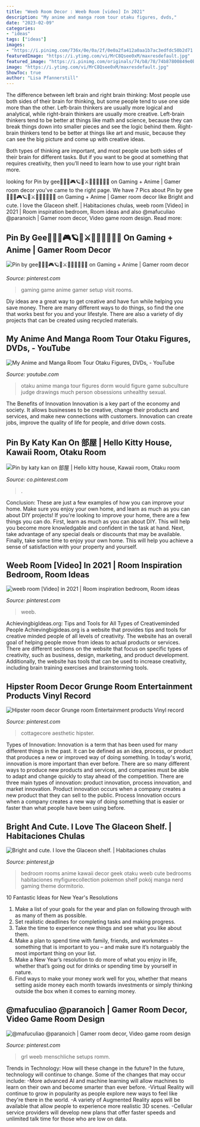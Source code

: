 ```yaml
---
title: "Weeb Room Decor : Weeb Room [video] In 2021"
description: "My anime and manga room tour otaku figures, dvds,"
date: "2023-02-09"
categories:
- "ideas"
tags: ["ideas"]
images:
- "https://i.pinimg.com/736x/0e/0a/2f/0e0a2fa412a0aa1b7ac3edfdc50b2d71.jpg"
featuredImage: "https://i.ytimg.com/vi/MrC8Qsee0xM/maxresdefault.jpg"
featured_image: "https://i.pinimg.com/originals/74/b8/78/74b87800849e0b15586c14fdd46c9331.jpg"
image: "https://i.ytimg.com/vi/MrC8Qsee0xM/maxresdefault.jpg"
ShowToc: true
author: "Lisa Pfannerstill"
---
```



The difference between left brain and right brain thinking:
Most people use both sides of their brain for thinking, but some people tend to use one side more than the other. Left-brain thinkers are usually more logical and analytical, while right-brain thinkers are usually more creative.
Left-brain thinkers tend to be better at things like math and science, because they can break things down into smaller pieces and see the logic behind them. Right-brain thinkers tend to be better at things like art and music, because they can see the big picture and come up with creative ideas.

Both types of thinking are important, and most people use both sides of their brain for different tasks. But if you want to be good at something that requires creativity, then you’ll need to learn how to use your right brain more.

	

		
looking for Pin by gee🧜🏻‍♀️🎮🪐🔮⚔️🦖👾🧝🏻‍♀️🌈 on Gaming + Anime | Gamer room decor you've came to the right page. We have 7 Pics about Pin by gee🧜🏻‍♀️🎮🪐🔮⚔️🦖👾🧝🏻‍♀️🌈 on Gaming + Anime | Gamer room decor like Bright and cute. I love the Glaceon shelf. | Habitaciones chulas, weeb room [Video] in 2021 | Room inspiration bedroom, Room ideas and also @mafuculiao @paranoich | Gamer room decor, Video game room design. Read more:
		
    
## Pin By Gee🧜🏻‍♀️🎮🪐🔮⚔️🦖👾🧝🏻‍♀️🌈 On Gaming + Anime | Gamer Room Decor

<img loading=lazy src="https://i.pinimg.com/originals/a5/76/75/a57675235cc0a7952b54bd4402fc2782.jpg" onerror="this.onerror=null;this.src='https://tse4.mm.bing.net/th?id=OIP.jvyd5sn5v1mB4EnTuR5wfgHaGu&amp;pid=15.1';" alt="Pin by gee🧜🏻‍♀️🎮🪐🔮⚔️🦖👾🧝🏻‍♀️🌈 on Gaming + Anime | Gamer room decor">

_Source: pinterest.com_

>gaming game anime gamer setup visit rooms. 

	

Diy ideas are a great way to get creative and have fun while helping you save money. There are many different ways to do things, so find the one that works best for you and your lifestyle. There are also a variety of diy projects that can be created using recycled materials.

    
## My Anime And Manga Room Tour Otaku Figures, DVDs, - YouTube

<img loading=lazy src="https://i.ytimg.com/vi/MrC8Qsee0xM/maxresdefault.jpg" onerror="this.onerror=null;this.src='https://tse3.mm.bing.net/th?id=OIP.dVua4db7YmTP6aR4YYaiDAHaEK&amp;pid=15.1';" alt="My Anime and Manga Room Tour Otaku Figures, DVDs, - YouTube">

_Source: youtube.com_

>otaku anime manga tour figures dorm would figure game subculture judge drawings much person obsessions unhealthy sexual. 

	

The Benefits of Innovation
Innovation is a key part of the economy and society. It allows businesses to be creative, change their products and services, and make new connections with customers. Innovation can create jobs, improve the quality of life for people, and drive down costs.

    
## Pin By Katy Kan On 部屋 | Hello Kitty House, Kawaii Room, Otaku Room

<img loading=lazy src="https://i.pinimg.com/736x/0e/0a/2f/0e0a2fa412a0aa1b7ac3edfdc50b2d71.jpg" onerror="this.onerror=null;this.src='https://tse3.mm.bing.net/th?id=OIP.IOKnYTiqGz3KQEzTiduUMQHaFa&amp;pid=15.1';" alt="Pin by katy kan on 部屋 | Hello kitty house, Kawaii room, Otaku room">

_Source: co.pinterest.com_

>. 

	

Conclusion: These are just a few examples of how you can improve your home. Make sure you enjoy your own home, and learn as much as you can about DIY projects!
If you're looking to improve your home, there are a few things you can do. First, learn as much as you can about DIY. This will help you become more knowledgable and confident in the task at hand. Next, take advantage of any special deals or discounts that may be available. Finally, take some time to enjoy your own home. This will help you achieve a sense of satisfaction with your property and yourself.

    
## Weeb Room [Video] In 2021 | Room Inspiration Bedroom, Room Ideas

<img loading=lazy src="https://i.pinimg.com/736x/f9/c1/4a/f9c14a60841ebb455b8b7028da1478d2.jpg" onerror="this.onerror=null;this.src='https://tse2.mm.bing.net/th?id=OIP.f3k25-tcNZhWsW76fF8U8gHaNK&amp;pid=15.1';" alt="weeb room [Video] in 2021 | Room inspiration bedroom, Room ideas">

_Source: pinterest.com_

>weeb. 

	

AchievingbigIdeas.org: Tips and Tools for All Types of Creativeminded People
Achievingbigideas.org is a website that provides tips and tools for creative minded people of all levels of creativity. The website has an overall goal of helping people move from ideas to actual products or services. There are different sections on the website that focus on specific types of creativity, such as business, design, marketing, and product development. Additionally, the website has tools that can be used to increase creativity, including brain training exercises and brainstorming tools.

    
## Hipster Room Decor Grunge Room Entertainment Products Vinyl Record

<img loading=lazy src="https://i.pinimg.com/originals/ed/ae/68/edae681a6a1264ef59f5387dabffcd4d.jpg" onerror="this.onerror=null;this.src='https://tse2.mm.bing.net/th?id=OIP.CVpMNjoRzqMSCYnscRSF7AHaJQ&amp;pid=15.1';" alt="Hipster room decor Grunge room Entertainment products Vinyl record">

_Source: pinterest.com_

>cottagecore aesthetic hipster. 

	

Types of Innovation:
Innovation is a term that has been used for many different things in the past. It can be defined as an idea, process, or product that produces a new or improved way of doing something. In today's world, innovation is more important than ever before. There are so many different ways to produce new products and services, and companies must be able to adapt and change quickly to stay ahead of the competition. 
There are three main types of innovation: product innovation, process innovation, and market innovation. Product innovation occurs when a company creates a new product that they can sell to the public. Process Innovation occurs when a company creates a new way of doing something that is easier or faster than what people have been using before.

    
## Bright And Cute. I Love The Glaceon Shelf. | Habitaciones Chulas

<img loading=lazy src="https://i.pinimg.com/originals/3a/fb/49/3afb4914e839994d75ad997a7d034b8c.png" onerror="this.onerror=null;this.src='https://tse4.mm.bing.net/th?id=OIP.ICVEROEMD-Cxs4JYp6_BwwHaLH&amp;pid=15.1';" alt="Bright and cute. I love the Glaceon shelf. | Habitaciones chulas">

_Source: pinterest.jp_

>bedroom rooms anime kawaii decor geek otaku weeb cute bedrooms habitaciones myfigurecollection pokemon shelf pokój manga nerd gaming theme dormitorio. 

	

10 Fantastic Ideas for New Year's Resolutions
1. Make a list of your goals for the year and plan on following through with as many of them as possible. 
2. Set realistic deadlines for completing tasks and making progress. 
3. Take the time to experience new things and see what you like about them. 
4. Make a plan to spend time with family, friends, and workmates – something that is important to you – and make sure it’s notarguably the most important thing on your list. 
5. Make a New Year’s resolution to do more of what you enjoy in life, whether that’s going out for drinks or spending time by yourself in nature. 
6. Find ways to make your money work well for you, whether that means setting aside money each month towards investments or simply thinking outside the box when it comes to earning money.

    
## @mafuculiao @paranoich | Gamer Room Decor, Video Game Room Design

<img loading=lazy src="https://i.pinimg.com/originals/74/b8/78/74b87800849e0b15586c14fdd46c9331.jpg" onerror="this.onerror=null;this.src='https://tse4.mm.bing.net/th?id=OIP.N2te_Jk2Er9-4j5bjpa7ZQHaJQ&amp;pid=15.1';" alt="@mafuculiao @paranoich | Gamer room decor, Video game room design">

_Source: pinterest.com_

>grl weeb menschliche setups romm. 

	

Trends in Technology: How will these change in the future?
In the future, technology will continue to change. Some of the changes that may occur include: 
-More advanced AI and machine learning will allow machines to learn on their own and become smarter than ever before.
-Virtual Reality will continue to grow in popularity as people explore new ways to feel like they're there in the world.
-A variety of Augmented Reality apps will be available that allow people to experience more realistic 3D scenes.
-Cellular service providers will develop new plans that offer faster speeds and unlimited talk time for those who are low on data.


